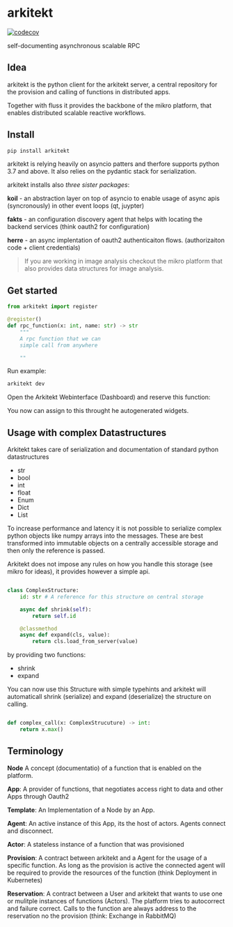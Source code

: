 # arkitekt

[![codecov](https://codecov.io/gh/jhnnsrs/arkitekt-client/branch/master/graph/badge.svg?token=UGXEA2THBV)](https://codecov.io/gh/jhnnsrs/arkitekt-client)

self-documenting asynchronous scalable RPC

## Idea

arkitekt is the python client for the arkitekt server, a central repository for the provision and calling of functions in distributed apps.

Together with fluss it provides the backbone of the mikro platform, that enables distributed scalable reactive workflows.



## Install

```bash
pip install arkitekt
```

arkitekt is relying heavily on asyncio patters and therfore supports python 3.7 and above. It also relies on the pydantic stack for serialization.


arkitekt installs also *three sister packages*:

**koil** -  an abstraction layer on top of asyncio to enable usage of async apis (syncronously) in other event loops (qt, juypter)

**fakts** - an configuration discovery agent that helps with locating the backend services (think oauth2 for configuration)

**herre** - an async implentation of oauth2 authenticaiton flows. (authorizaiton code + client credentials)

> If you are working in image analysis checkout the mikro platform that also provides data structures for image analysis.



## Get started

```python
from arkitekt import register

@register()
def rpc_function(x: int, name: str) -> str
    """ 
    A rpc function that we can
    simple call from anywhere

    ""

```

Run example:

```bash 
arkitekt dev
```

Open the Arkitekt Webinterface (Dashboard) and reserve this function:

You now can assign to this throught he autogenerated widgets.

## Usage with complex Datastructures

Arkitekt takes care of serialization and documentation of standard python datastructures

- str
- bool
- int
- float
- Enum
- Dict
- List
  
To increase performance and latency it is not  possible to serialize complex python objects like numpy arrays into the messages. These are best transformed into immutable objects on a centrally accessible storage and then only the reference is passed.

Arkitekt does not impose any rules on how you handle this storage (see mikro for ideas), it provides however a simple api.

```python

class ComplexStructure:
    id: str # A reference for this structure on central storage

    async def shrink(self):
        return self.id

    @classmethod
    async def expand(cls, value):
        return cls.load_from_server(value)


```

by providing two functions:

- shrink
- expand
  
You can now use this Structure with simple typehints and arkitekt will automaticall shrink (serialize) and expand (deserialize) the structure on calling.

```python

def complex_call(x: ComplexStrucuture) -> int:
    return x.max()

```





## Terminology

**Node** A concept (documentatio) of a function that is enabled on the platform.

**App**: A provider of functions, that negotiates
access right to data and other Apps through Oauth2

**Template**: An Implementation of a Node by an App. 


**Agent**: An active instance of this App, its the host of actors. Agents connect and disconnect.

**Actor**: A stateless instance of a function that was provisioned

**Provision**: A contract between arkitekt and a Agent for the usage of a specific function. As long as the provision is active the connected agent will be required to provide the resources of the function (think Deployment in Kubernetes)

**Reservation**: A contract between a User and arkitekt that wants to use one or mulitple instances of functions (Actors). The platform tries to autocorrect and failure correct. Calls to the function are always address to the
reservation no the provision (think: Exchange in RabbitMQ)